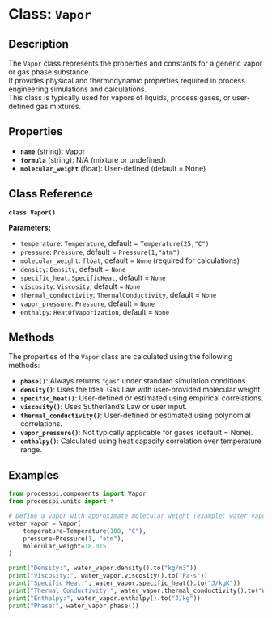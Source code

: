 # **Class: `Vapor`**

## **Description**

The `Vapor` class represents the properties and constants for a generic vapor or gas phase substance.  
It provides physical and thermodynamic properties required in process engineering simulations and calculations.  
This class is typically used for vapors of liquids, process gases, or user-defined gas mixtures.  

## **Properties**

* **`name`** (string): Vapor  
* **`formula`** (string): N/A (mixture or undefined)  
* **`molecular_weight`** (float): User-defined (default = None)  

## **Class Reference**

**`class Vapor()`**

**Parameters:**  
* `temperature`: `Temperature`, default = `Temperature(25,"C")`  
* `pressure`: `Pressure`, default = `Pressure(1,"atm")`  
* `molecular_weight`: `float`, default = `None` (required for calculations)  
* `density`: `Density`, default = `None`  
* `specific_heat`: `SpecificHeat`, default = `None`  
* `viscosity`: `Viscosity`, default = `None`  
* `thermal_conductivity`: `ThermalConductivity`, default = `None`  
* `vapor_pressure`: `Pressure`, default = `None`  
* `enthalpy`: `HeatOfVaporization`, default = `None`  

## **Methods**

The properties of the `Vapor` class are calculated using the following methods:

* **`phase()`**: Always returns `"gas"` under standard simulation conditions.  
* **`density()`**: Uses the Ideal Gas Law with user-provided molecular weight.  
* **`specific_heat()`**: User-defined or estimated using empirical correlations.  
* **`viscosity()`**: Uses Sutherland’s Law or user input.  
* **`thermal_conductivity()`**: User-defined or estimated using polynomial correlations.  
* **`vapor_pressure()`**: Not typically applicable for gases (default = None).  
* **`enthalpy()`**: Calculated using heat capacity correlation over temperature range.  

## **Examples**

```py
from processpi.components import Vapor
from processpi.units import *

# Define a vapor with approximate molecular weight (example: water vapor ~18.015 g/mol)
water_vapor = Vapor(
    temperature=Temperature(100, "C"),
    pressure=Pressure(1, "atm"),
    molecular_weight=18.015
)

print("Density:", water_vapor.density().to("kg/m3"))
print("Viscosity:", water_vapor.viscosity().to("Pa·s"))
print("Specific Heat:", water_vapor.specific_heat().to("J/kgK"))
print("Thermal Conductivity:", water_vapor.thermal_conductivity().to("W/mK"))
print("Enthalpy:", water_vapor.enthalpy().to("J/kg"))
print("Phase:", water_vapor.phase())
```